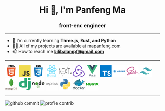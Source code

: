 
<h1 align="center">Hi 👋, I'm Panfeng Ma</h1>  
<h3 align="center">front-end engineer</h3>

---

- 🌱 I’m currently learning **Three.js, Rust, and Python**
- 👨‍💻 All of my projects are available at <a targte='_blank' href='https://mapanfeng.com/' title='mapanfeng.com'>mapanfeng.com</a>
- 📫 How to reach me **<a href="mailto:bilibalampf@gmail.com">bilibalampf@gmail.com</a>**

---

<a href="https://developer.mozilla.org/en-US/docs/Web/HTML" rel="nofollow"><img src="./icons/html5.svg" alt="html5" width="40" height="40" style="max-width: 100%;"></a>
<a href="https://developer.mozilla.org/en-US/docs/Web/JavaScript" rel="nofollow"><img src="./icons/javascript.svg" alt="javascript" width="40" height="40" style="max-width: 100%;"></a>
<a href="https://www.w3schools.com/css/" rel="nofollow"><img src="./icons/css3.svg" alt="css3" width="40" height="40" style="max-width: 100%;"></a>
<a href="https://reactjs.org/" rel="nofollow"><img src="./icons/react.svg" alt="react" width="40" height="40" style="max-width: 100%;"></a>
<a href="https://nextjs.org/" rel="nofollow"><img src="./icons/next.svg" alt="nextjs" width="40" height="40" style="max-width: 100%;"></a>
<a href="https://redux.js.org" rel="nofollow"><img src="./icons/redux.svg" alt="redux" width="40" height="40" style="max-width: 100%;"></a>
<a href="https://vuejs.org/" rel="nofollow"><img src="./icons/vuejs.svg" alt="vuejs" width="40" height="40" style="max-width: 100%;"></a>
<a href="https://www.typescriptlang.org/" rel="nofollow"><img src="./icons/typescript.svg" alt="typescript" width="40" height="40" style="max-width: 100%;"></a>
<a href="https://webpack.js.org" rel="nofollow"><img src="./icons/webpack.svg" alt="webpack" width="40" height="40" style="max-width: 100%;"></a>
<a href="https://sass-lang.com" rel="nofollow"><img src="./icons/sass.svg" alt="sass" width="40" height="40" style="max-width: 100%;"></a>
<a href="https://tailwindcss.com/" rel="nofollow"> <img src="./icons/tailwindcss.svg" alt="tailwind" width="40" height="40" style="max-width: 100%;"></a>
<a href="https://www.mongodb.com/" rel="nofollow"> <img src="./icons/mongodb.svg" alt="mongodb" width="40" height="40" style="max-width: 100%;"></a>
<a href="https://www.djangoproject.com/" rel="nofollow"> <img src="./icons/django.svg" alt="django" width="40" height="40" style="max-width: 100%;"></a>
<a href="https://nodejs.org" rel="nofollow"> <img src="./icons/nodejs.svg" alt="nodejs" width="40" height="40" style="max-width: 100%;"></a>
<a href="https://expressjs.com" rel="nofollow"> <img src="./icons/express.svg" alt="express" width="40" height="40" style="max-width: 100%;"></a>
<a href="https://www.python.org" rel="nofollow"> <img src="./icons/python.svg" alt="python" width="40" height="40" style="max-width: 100%;"></a>
<a href="https://www.docker.com/" rel="nofollow"> <img src="./icons/docker.svg" alt="docker" width="40" height="40" style="max-width: 100%;"></a>
<a href="https://www.nginx.com/" rel="nofollow"> <img src="./icons/nginx.svg" alt="nginx" width="40" height="40" style="max-width: 100%;"></a>

---

<picture>
  <source media="(prefers-color-scheme: light)" type="image/svg+xml" srcset="https://raw.githubusercontent.com/TheManNamedMa/TheManNamedMa/snake/github-snake.svg" alt="github commit" />
  <source media="(prefers-color-scheme: dark)" type="image/svg+xml" srcset="https://raw.githubusercontent.com/TheManNamedMa/TheManNamedMa/snake/github-snake-dark.svg?palette=github-dark" alt="github commit" />
  <img alt="github commit" src="https://raw.githubusercontent.com/TheManNamedMa/TheManNamedMa/snake/github-snake.svg" />
</picture>

<picture>
  <source media="(prefers-color-scheme: light)" type="image/svg+xml" srcset="https://raw.githubusercontent.com/TheManNamedMa/TheManNamedMa/profile-3d-contrib/profile-gitblock.svg" alt="profile contrib" />
  <source media="(prefers-color-scheme: dark)" type="image/svg+xml" srcset="https://raw.githubusercontent.com/TheManNamedMa/TheManNamedMa/profile-3d-contrib/profile-night-green.svg" alt="profile contrib" />
  <img alt="profile contrib" src="https://raw.githubusercontent.com/TheManNamedMa/TheManNamedMa/profile-3d-contrib/profile-gitblock.svg" />
</picture>
